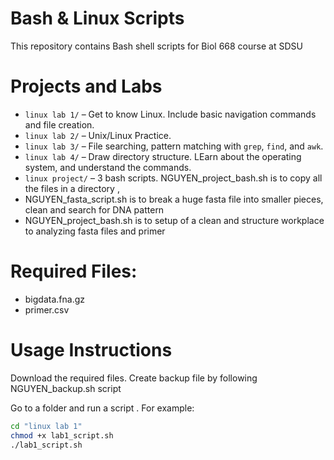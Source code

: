 # Bash & Linux Scripts

This repository contains Bash shell scripts for Biol 668 course at SDSU
# Projects and Labs
- `linux lab 1/` – Get to know Linux. Include basic navigation commands and file creation.
- `linux lab 2/` – Unix/Linux Practice.
- `linux lab 3/` – File searching, pattern matching with `grep`, `find`, and `awk`.
- `linux lab 4/` – Draw directory structure. LEarn about the operating system, and understand the commands.
- `linux project/` – 3 bash scripts. NGUYEN_project_bash.sh is to copy all the files in a directory ,
- NGUYEN_fasta_script.sh is to break a huge fasta file into smaller pieces, clean and search for DNA pattern
-  NGUYEN_project_bash.sh is to setup of a clean and structure workplace to analyzing fasta files and primer
 
# Required Files:
- bigdata.fna.gz
- primer.csv
# Usage Instructions
Download the required files. 
Create backup file by following NGUYEN_backup.sh script

Go to a folder and run a script .
For example:

```bash
cd "linux lab 1"
chmod +x lab1_script.sh
./lab1_script.sh

